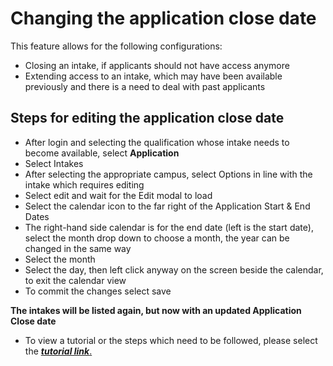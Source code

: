 # **Changing the application close date**

This feature allows for the following configurations:

- Closing an intake, if applicants should not have access anymore
- Extending access to an intake, which may have been available previously and there is a need to deal with past applicants


## **Steps for editing the application close date**

- After login and selecting the qualification whose intake needs to become available, select **Application**
 - Select Intakes
- After selecting the appropriate campus, select Options ﻿﻿in line with the intake which requires editing
 - Select edit and wait for the Edit modal to load
- Select the calendar icon to the far right of the Application Start & End Dates
 - The right-hand side calendar is for the end date (left is the start date), select the month drop down to choose a month, the year can be changed in the same way
 - Select the month
 - Select the day, then left click anyway on the screen beside the calendar, to exit the calendar view
- To commit the changes select save 

**The intakes will be listed again, but now with an updated Application Close date**

- To view a tutorial or the steps which need to be followed, please select the [**_tutorial link_**.](https://www.iorad.com/player/120644/Making-a-close-intake-selectable-again)